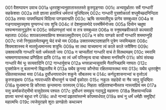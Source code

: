 001  वैशम्पायन उवाच
001a धृतराष्ट्राभ्यनुज्ञातास्ततस्ते कुरुपुङ्गवाः
001c अभ्ययुर्भ्रातरः सर्वे गान्धारीं सहकेशवाः
002a ततो ज्ञात्वा हतामित्रं धर्मराजं युधिष्ठिरम्
002c गान्धारी पुत्रशोकार्ता शप्तुमैच्छदनिन्दिता
003a तस्याः पापमभिप्रायं विदित्वा पाण्डवान्प्रति
003c ऋषिः सत्यवतीपुत्रः प्रागेव समबुध्यत
004a स गङ्गायामुपस्पृश्य पुण्यगन्धं पयः शुचि
004c तं देशमुपसम्पेदे परमर्षिर्मनोजवः
005a दिव्येन चक्षुषा पश्यन्मनसानुद्धतेन च
005c सर्वप्राणभृतां भावं स तत्र समबुध्यत
006a स स्नुषामब्रवीत्काले कल्यवादी महातपाः
006c शापकालमवाक्षिप्य शमकालमुदीरयन्
007a न कोपः पाण्डवे कार्यो गान्धारि शममाप्नुहि
007c रजो निगृह्यतामेतच्छृणु चेदं वचो मम
008a उक्तास्यष्टादशाहानि पुत्रेण जयमिच्छता
008c शिवमाशास्स्व मे मातर्युध्यमानस्य शत्रुभिः
009a सा तथा याच्यमाना त्वं काले काले जयैषिणा
009c उक्तवत्यसि गान्धारि यतो धर्मस्ततो जयः
010a न चाप्यतीतां गान्धारि वाचं ते वितथामहम्
010c स्मरामि भाषमाणायास्तथा प्रणिहिता ह्यसि
011a सा त्वं धर्मं परिस्मृत्य वाचा चोक्त्वा मनस्विनि
011c कोपं संयच्छ गान्धारि मैवं भूः सत्यवादिनि
012  गान्धार्युवाच
012a भगवन्नाभ्यसूयामि नैतानिच्छामि नश्यतः
012c पुत्रशोकेन तु बलान्मनो विह्वलतीव मे
013a यथैव कुन्त्या कौन्तेया रक्षितव्यास्तथा मया
013c यथैव धृतराष्ट्रेण रक्षितव्यास्तथा मया
014a दुर्योधनापराधेन शकुनेः सौबलस्य च
014c कर्णदुःशासनाभ्यां च वृत्तोऽयं कुरुसङ्क्षयः
015a नापराध्यति बीभत्सुर्न च पार्थो वृकोदरः
015c नकुलः सहदेवो वा नैव जातु युधिष्ठिरः
016a युध्यमाना हि कौरव्याः कृन्तमानाः परस्परम्
016c निहताः सहिताश्चान्यैस्तत्र नास्त्यप्रियं मम
017a यत्तु कर्माकरोद्भीमो वासुदेवस्य पश्यतः
017c दुर्योधनं समाहूय गदायुद्धे महामनाः
018a शिक्षयाभ्यधिकं ज्ञात्वा चरन्तं बहुधा रणे
018c अधो नाभ्यां प्रहृतवांस्तन्मे कोपमवर्धयत्
019a कथं नु धर्मं धर्मज्ञैः समुद्दिष्टं महात्मभिः
019c त्यजेयुराहवे शूराः प्राणहेतोः कथञ्चन
